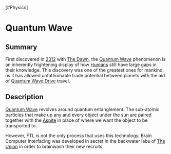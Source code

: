 [#Physics]

# Quantum Wave

## Summary

First discovered in [2312](../Notable%20Years/2312.md) with [The Dawn](../Large%20Events/The%20Dawn.md), the [Quantum Wave](Quantum%20Wave.md) phenomenon is an inherently frightening display of how [Humans](../Species/Fauna/Humans.md) still have large gaps in their knowledge. This discovery was one of the greatest ones for mankind, as it has allowed unfathomable trade potential between planets with the aid of [Quantum Wave Drive](../Items/Components/Quantum%20Wave%20Drive.md) travel.

## Description

[Quantum Wave](Quantum%20Wave.md) revolves around quantum entanglement. The sub-atomic particles that make up any and every object under the sun are paired together with the [Aspite](../Materials/Aspite.md) in place of where we want the object to be transported to.

However, FTL is not the only process that uses this technology. Brain Computer Interfacing was developed in secret in the backwater labs of [The Union](../Factions/The%20Union.md) in order to brainwash their new recruits.